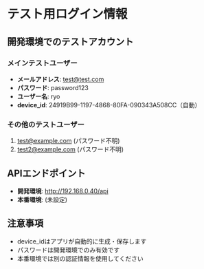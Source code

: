 # テスト用ログイン情報

## 開発環境でのテストアカウント

### メインテストユーザー
- **メールアドレス**: test@test.com
- **パスワード**: password123
- **ユーザー名**: ryo
- **device_id**: 24919B99-1197-4868-80FA-090343A508CC（自動）

### その他のテストユーザー
1. test@example.com (パスワード不明)
2. test2@example.com (パスワード不明)

## APIエンドポイント
- **開発環境**: http://192.168.0.40/api
- **本番環境**: (未設定)

## 注意事項
- device_idはアプリが自動的に生成・保存します
- パスワードは開発環境でのみ有効です
- 本番環境では別の認証情報を使用してください